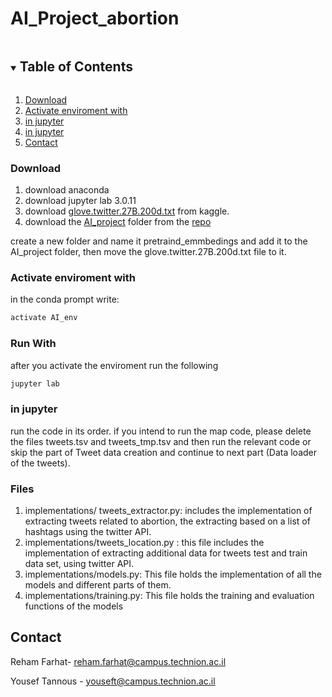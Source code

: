 # AI_Project_abortion

<!-- TABLE OF CONTENTS -->
<details open="open">
  <summary><h2 style="display: inline-block">Table of Contents</h2></summary>
  <ol>
    <li><a href="#Download">Download</a></li>
    <li><a href="#Activate-enviroment-with">Activate enviroment with</a></li>
    <li><a href="#in-jupyter">in jupyter</a></li>
    <li><a href="#Files">in jupyter</a></li>
    <li><a href="#contact">Contact</a></li>
  </ol>
</details>

### Download
1.  download anaconda 
2.  download jupyter lab 3.0.11
3.  download [glove.twitter.27B.200d.txt](https://www.kaggle.com/fullmetal26/glovetwitter27b100dtxt/activity) from kaggle.
4.  download the [AI_project](https://github.com/RehamFarhat/AI_Project_abortion/tree/main/AI_project) folder from the [repo](https://github.com/RehamFarhat/AI_Project_abortion)

create a new folder and name it pretraind_emmbedings and add it to the AI_project folder, then move the glove.twitter.27B.200d.txt file to it.


### Activate enviroment with
in the conda prompt write:
```sh
activate AI_env
   ```
   
### Run With
after you activate the enviroment run the following 
```sh
jupyter lab
   ```

### in jupyter
run the code in its order.
if you intend to run the map code, please delete the files tweets.tsv and tweets_tmp.tsv and then run the relevant code or skip the part of Tweet data creation and continue to next part (Data loader of the tweets).

### Files
1.  implementations/ tweets_extractor.py: includes the implementation of
extracting tweets related to abortion, the extracting based on a list of hashtags
using the twitter API.
2. implementations/tweets_location.py : this file includes the implementation of
extracting additional data for tweets test and train data set, using twitter API.
3. implementations/models.py:
This file holds the implementation of all the models and different parts of them.
4.  implementations/training.py:
This file holds the training and evaluation functions of the models


<!-- CONTACT -->
## Contact

Reham Farhat- reham.farhat@campus.technion.ac.il

Yousef Tannous - youseft@campus.technion.ac.il
